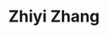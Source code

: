 ---
# Display name

title: Zhiyi Zhang
user_groups: ["Current Ph.D Students"]



organizations:
- name: 2021- 

Interests:
- 

---